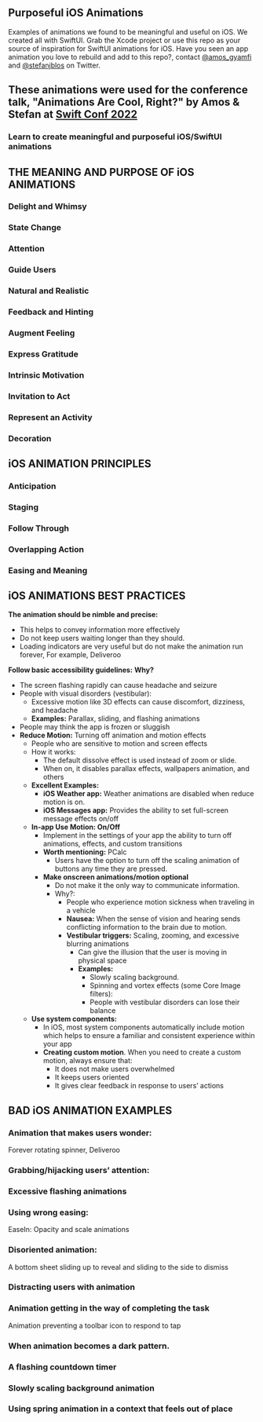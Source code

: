 ## Purposeful iOS Animations

Examples of animations we found to be meaningful and useful on iOS. We created all with SwiftUI. Grab the Xcode project or use this repo as your source of inspiration for SwiftUI animations for iOS. Have you seen an app animation you love to rebuild and add to this repo?, contact [@amos_gyamfi](https://twitter.com/amos_gyamfi) and [@stefanjblos](https://twitter.com/stefanjblos) on Twitter.

These animations were used for the conference talk, "**Animations Are Cool, Right?**" by Amos & Stefan at [Swift Conf 2022](https://swiftconf.com/#/)
----

### Learn to create meaningful and purposeful iOS/SwiftUI animations

## THE MEANING AND PURPOSE OF iOS ANIMATIONS
### Delight and Whimsy
### State Change
### Attention
### Guide Users
### Natural and Realistic
### Feedback and Hinting
### Augment Feeling
### Express Gratitude
### Intrinsic Motivation
### Invitation to Act
### Represent an Activity
### Decoration


## iOS ANIMATION PRINCIPLES
### Anticipation
### Staging
### Follow Through
### Overlapping Action
### Easing and Meaning


## iOS ANIMATIONS BEST PRACTICES
**The animation should be nimble and precise:**
- This helps to convey information more effectively
- Do not keep users waiting longer than they should.
- Loading indicators are very useful but do not make the animation run forever, For example, Deliveroo

**Follow basic accessibility guidelines:**
**Why?**
- The screen flashing rapidly can cause headache and seizure
- People with visual disorders (vestibular):
  - Excessive motion like 3D effects can cause discomfort, dizziness, and headache
  - **Examples:** Parallax, sliding, and flashing animations
- People may think the app is frozen or sluggish
- **Reduce Motion:** Turning off animation and motion effects
  - People who are sensitive to motion and screen effects
  - How it works:
    - The default dissolve effect is used instead of zoom or slide.
    - When on, it disables parallax effects, wallpapers animation, and others
  - **Excellent Examples:**
    - **iOS Weather app:** Weather animations are disabled when reduce motion is on.
    - **iOS Messages app:** Provides the ability to set full-screen message effects on/off
  - **In-app Use Motion: On/Off**
      - Implement in the settings of your app the ability to turn off animations, effects, and custom transitions
      - **Worth mentioning:** PCalc
        - Users have the option to turn off the scaling animation of buttons any time they are pressed.
      - **Make onscreen animations/motion optional**
        - Do not make it the only way to communicate information.
        - Why?:
          - People who experience motion sickness when traveling in a vehicle
          - **Nausea:** When the sense of vision and hearing sends conflicting information to the brain due to motion.
          - **Vestibular triggers:** Scaling, zooming, and excessive blurring animations
            - Can give the illusion that the user is moving in physical space
            - **Examples:**
              - Slowly scaling background.
              - Spinning and vortex effects (some Core Image filters): 
              - People with vestibular disorders can lose their balance
  - **Use system components:**
    - In iOS, most system components automatically include motion which helps to ensure a familiar and consistent experience within your app
    - **Creating custom motion**. When you need to create a custom motion, always ensure that:
      - It does not make users overwhelmed
      - It keeps users oriented
      - It gives clear feedback in response to users’ actions


## BAD iOS ANIMATION EXAMPLES
### Animation that makes users wonder: 
Forever rotating spinner, Deliveroo
### Grabbing/hijacking users’ attention:
### Excessive flashing animations
### Using wrong easing:
EaseIn: Opacity and scale animations
### Disoriented animation: 
A bottom sheet sliding up to reveal and sliding to the side to dismiss
### Distracting users with animation
### Animation getting in the way of completing the task
Animation preventing a toolbar icon to respond to tap
### When animation becomes a dark pattern. 
### A flashing countdown timer
### Slowly scaling background animation
### Using spring animation in a context that feels out of place

